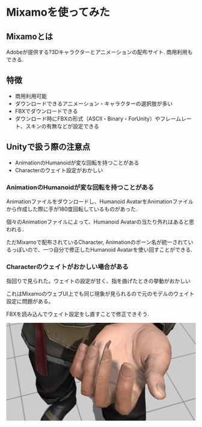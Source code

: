 # Mixamoを使ってみた

## Mixamoとは

Adobeが提供する?3Dキャラクターとアニメーションの配布サイト.
商用利用もできる.

## 特徴

- 商用利用可能
- ダウンロードできるアニメーション・キャラクターの選択肢が多い
- FBXでダウンロードできる
- ダウンロード時にFBXの形式（ASCII・Binary・ForUnity）やフレームレート、スキンの有無などが設定できる

## Unityで扱う際の注意点

- AnimationのHumanoidが変な回転を持つことがある
- Characterのウェイト設定がおかしい

### AnimationのHumanoidが変な回転を持つことがある

Animationファイルをダウンロードし、Humanoid AvatarをAnimationファイルから作成した際に手が180度回転しているものがあった.

個々のAnimationファイルによって、Humanoid Avatarの当たり外れはあると思われる．

ただMixamoで配布されているCharacter, Animationのボーン名が統一されているっぽいので、一つ自分で修正したHumanoid Avatarを使い回すことができる.

### Characterのウェイトがおかしい場合がある

指回りで見られた。ウェイトの設定が甘く、指を曲げたときの挙動がおかしい

これはMixamoのウェブUI上でも同じ現象が見られるので元のモデルのウェイト設定に問題がある。

FBXを読み込んでウェイト設定をし直すことで修正できそう.

![image.png](mixamo-weight-problem.png)
